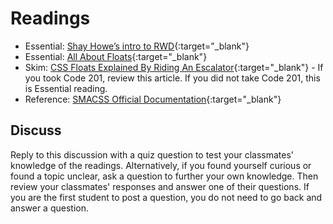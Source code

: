 # Readings

- Essential: [Shay Howe’s intro to RWD](http://learn.shayhowe.com/advanced-html-css/responsive-web-design/){:target="_blank"}
- Essential: [All About Floats](https://css-tricks.com/all-about-floats/){:target="_blank"}
- Skim: [CSS Floats Explained By Riding An Escalator](https://medium.freecodecamp.org/css-floats-explained-by-riding-an-escalator-57fa55232333){:target="_blank"} - If you took Code 201, review this article. If you did not take Code 201, this is Essential reading.
- Reference: [SMACSS Official Documentation](https://smacss.com/){:target="_blank"}

## Discuss

Reply to this discussion with a quiz question to test your classmates’ knowledge of the readings. Alternatively, if you found yourself curious or found a topic unclear, ask a question to further your own knowledge. Then review your classmates' responses and answer one of their questions. If you are the first student to post a question, you do not need to go back and answer a question.
